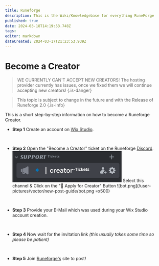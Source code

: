 ```yaml
---
title: Runeforge
description: This is the Wiki/Knowledgebase for everything RuneForge
published: true
date: 2024-03-18T14:19:53.748Z
tags: 
editor: markdown
dateCreated: 2024-03-17T21:23:53.939Z
---
```


# Become a Creator

> WE CURRENTLY CAN'T ACCEPT NEW CREATORS!
> The hosting provider currently has issues, once we fixed them we will continue accepting new creators!
{.is-danger}



> This topic is subject to change in the future and with the Release of Runeforge 2.0
{.is-info}


This is a short step-by-step information on how to become a Runeforge Creator.

- **Step 1**
Create an account on [Wix Studio](https://wix.com/studio). 

<br>

- **Step 2**
Open the "Become a Creator" ticket on the Runeforge [Discord](https://discord.com/invite/runeforge).
![channel.png](/user-pictures/vector/new-post-guide/channel.png) 
Select this channel & Click on the "🚀 Apply for Creator" Button
![bot.png](/user-pictures/vector/new-post-guide/bot.png =x500)

<br>

- **Step 3**
Provide your E-Mail which was used during your Wix Studio account creation.

<br>

- **Step 4**
Now wait for the invitation link *(this usually takes some time so please be patient)*

<br>

- **Step 5**
Join [Runeforge's](https://www.runeforge.io/) site to post!